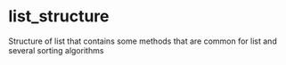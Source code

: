 # list_structure
Structure of list that contains some methods that are common for list and several sorting algorithms
